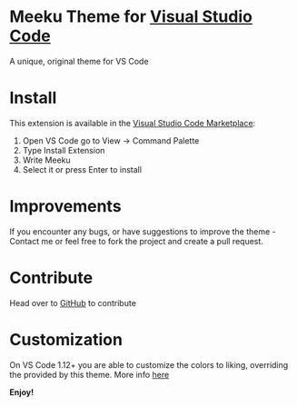 # Meeku Theme for [Visual Studio Code](https://code.visualstudio.com/)

A unique, original theme for VS Code

# Install

This extension is available in the [Visual Studio Code Marketplace](https://marketplace.visualstudio.com/items?itemName=mjpeppersdev.meeku):

1. Open VS Code go to View -> Command Palette
2. Type Install Extension
3. Write Meeku
4. Select it or press Enter to install

# Improvements

If you encounter any bugs, or have suggestions to improve the theme - Contact me or feel free to fork the project and create a pull request.

# Contribute

Head over to [GitHub](https://github.com/MJPeppersdev/Meeku) to contribute

# Customization

On VS Code 1.12+ you are able to customize the colors to liking, overriding the provided by this theme. More info [here](https://code.visualstudio.com/docs/getstarted/theme-color-reference)

**Enjoy!**
